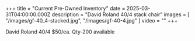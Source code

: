+++
title = "Current Pre-Owned Inventory"
date = 2025-03-31T04:00:00.000Z
description = "David Roland 40/4 stack chair"
images = [ "/images/gf-40_4-stacked.jpg", "/images/gf-40-4.jpg" ]
video = ""
+++

David Roland 40/4 $50/ea. Qty-200 available
